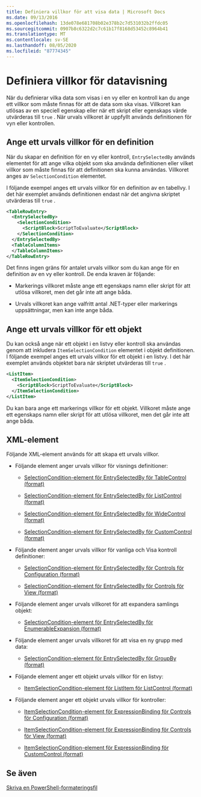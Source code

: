 ```yaml
---
title: Definiera villkor för att visa data | Microsoft Docs
ms.date: 09/13/2016
ms.openlocfilehash: 13de078e681708b02e378b2c7d531032b2ffdc05
ms.sourcegitcommit: 0907b8c6322d2c7c61b17f8168d53452c8964b41
ms.translationtype: MT
ms.contentlocale: sv-SE
ms.lasthandoff: 08/05/2020
ms.locfileid: "87774345"
---
```

# <a name="defining-conditions-for-displaying-data"></a>Definiera villkor för datavisning

När du definierar vilka data som visas i en vy eller en kontroll kan du ange ett villkor som måste finnas för att de data som ska visas. Villkoret kan utlösas av en speciell egenskap eller när ett skript eller egenskaps värde utvärderas till `true` . När urvals villkoret är uppfyllt används definitionen för vyn eller kontrollen.

## <a name="specifying-a-selection-condition-for-a-definition"></a>Ange ett urvals villkor för en definition

När du skapar en definition för en vy eller kontroll, `EntrySelectedBy` används elementet för att ange vilka objekt som ska använda definitionen eller vilket villkor som måste finnas för att definitionen ska kunna användas. Villkoret anges av `SelectionCondition` elementet.

I följande exempel anges ett urvals villkor för en definition av en tabellvy. I det här exemplet används definitionen endast när det angivna skriptet utvärderas till `true` .

```xml
<TableRowEntry>
  <EntrySelectedBy>
    <SelectionCondition>
      <ScriptBlock>ScriptToEvaluate</ScriptBlock>
    </SelectionCondition>
  </EntrySelectedBy>
  <TableColumnItems>
  </TableColumnItems>
</TableRowEntry>

```

Det finns ingen gräns för antalet urvals villkor som du kan ange för en definition av en vy eller kontroll. De enda kraven är följande:

- Markerings villkoret måste ange ett egenskaps namn eller skript för att utlösa villkoret, men det går inte att ange båda.

- Urvals villkoret kan ange valfritt antal .NET-typer eller markerings uppsättningar, men kan inte ange båda.

## <a name="specifying-a-selection-condition-for-an-item"></a>Ange ett urvals villkor för ett objekt

Du kan också ange när ett objekt i en listvy eller kontroll ska användas genom att inkludera `ItemSelectionCondition` elementet i objekt definitionen. I följande exempel anges ett urvals villkor för ett objekt i en listvy. I det här exemplet används objektet bara när skriptet utvärderas till `true` .

```xml
<ListItem>
  <ItemSelectionCondition>
    <ScriptBlock>ScriptToEvaluate</ScriptBlock>
  </ItemSelectionCondition>
</ListItem>

```

Du kan bara ange ett markerings villkor för ett objekt. Villkoret måste ange ett egenskaps namn eller skript för att utlösa villkoret, men det går inte att ange båda.

## <a name="xml-elements"></a>XML-element

 Följande XML-element används för att skapa ett urvals villkor.

- Följande element anger urvals villkor för visnings definitioner:

  - [SelectionCondition-element för EntrySelectedBy för TableControl (format)](./selectioncondition-element-for-entryselectedby-for-tablecontrol-format.md)

  - [SelectionCondition-element för EntrySelectedBy för ListControl (format)](./selectioncondition-element-for-entryselectedby-for-listcontrol-format.md)

  - [SelectionCondition-element för EntrySelectedBy för WideControl (format)](./selectioncondition-element-for-entryselectedby-for-widecontrol-format.md)

  - [SelectionCondition-element för EntrySelectedBy för CustomControl (format)](./selectioncondition-element-for-entryselectedby-for-customcontrol-format.md)

- Följande element anger urvals villkor för vanliga och Visa kontroll definitioner:

  - [SelectionCondition-element för EntrySelectedBy för Controls för Configuration (format)](./selectioncondition-element-for-entryselectedby-for-controls-for-configuration-format.md)

  - [SelectionCondition-element för EntrySelectedBy för Controls för View (format)](./selectioncondition-element-for-entryselectedby-for-controls-for-view-format.md)

- Följande element anger urvals villkoret för att expandera samlings objekt:

  - [SelectionCondition-element för EntrySelectedBy för EnumerableExpansion (format)](./selectioncondition-element-for-entryselectedby-for-enumerableexpansion-format.md)

- Följande element anger urvals villkoret för att visa en ny grupp med data:

  - [SelectionCondition-element för EntrySelectedBy för GroupBy (format)](./selectioncondition-element-for-entryselectedby-for-groupby-format.md)

- Följande element anger ett objekt urvals villkor för en listvy:

  - [ItemSelectionCondition-element för ListItem för ListControl (format)](./itemselectioncondition-element-for-listitem-for-listcontrol-format.md)

- Följande element anger ett objekt urvals villkor för kontroller:

  - [ItemSelectionCondition-element för ExpressionBinding för Controls för Configuration (format)](./itemselectioncondition-element-for-expressionbinding-for-controls-for-configuration-format.md)

  - [ItemSelectionCondition-element för ExpressionBinding för Controls för View (format)](./itemselectioncondition-element-for-expressionbinding-for-controls-for-view-format.md)

  - [ItemSelectionCondition-element för ExpressionBinding för CustomControl (format)](./itemselectioncondition-element-for-expressionbinding-for-customcontrol-format.md)

## <a name="see-also"></a>Se även

[Skriva en PowerShell-formateringsfil](./writing-a-powershell-formatting-file.md)
